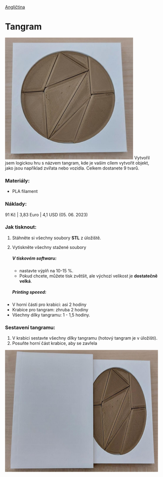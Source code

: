 [Angličtina](README.md)

# Tangram
<img src="Imgs_mme/Tangram_completed.png" height="400">
Vytvořil jsem logickou hru s názvem tangram, kde je vaším cílem vytvořit objekt, jako jsou například zvířata nebo vozidla. Celkem dostanete 9 tvarů.

### Materiály:
- PLA filament

### Náklady:
91 Kč | 3,83 Euro | 4,1 USD (05. 06. 2023)

### Jak tisknout:
1. Stáhněte si všechny soubory **STL** z úložiště.
2. Vytiskněte všechny stažené soubory
	##### V tiskovém softwaru:
 	 - nastavte výplň na 10-15 %.
 	 - Pokud chcete, můžete tisk zvětšit, ale výchozí velikost je **dostatečně velká**.

	##### Printing speeed:
  - V horní části pro krabici: asi 2 hodiny
  - Krabice pro tangram: zhruba 2 hodiny
  - Všechny dílky tangramu: 1 - 1,5 hodiny.

### Sestavení tangramu:

1. V krabici sestavte všechny dílky tangramu (hotový tangram je v úložišti).
2. Posuňte horní část krabice, aby se zavřela
<img src="Imgs_mme/Tangram_in_box_with_top.png" height="400">
